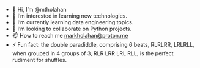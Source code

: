 - 👋 Hi, I’m @mtholahan
- 👀 I’m interested in learning new technologies.
- 🌱 I’m currently learning data engineering topics.
- 💞️ I’m looking to collaborate on Python projects.
- 📫 How to reach me markholahan@proton.me
- ⚡ Fun fact: the double paradiddle, comprising 6 beats, RLRLRR, LRLRLL, when grouped in 4 groups of 3, RLR LRR LRL RLL, is the perfect rudiment for shuffles.

<!---
mtholahan/mtholahan is a ✨ special ✨ repository because its `README.md` (this file) appears on your GitHub profile.
You can click the Preview link to take a look at your changes.
--->
